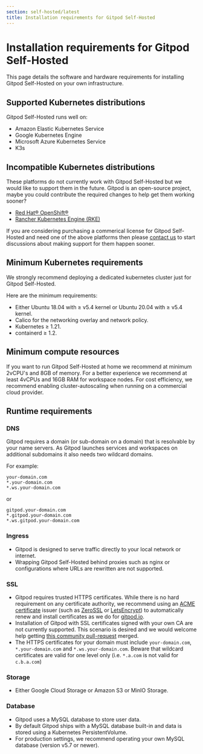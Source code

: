 ```yaml
---
section: self-hosted/latest
title: Installation requirements for Gitpod Self-Hosted
---
```


<script context="module">
  export const prerender = true;
</script>

# Installation requirements for Gitpod Self-Hosted

This page details the software and hardware requirements for installing Gitpod Self-Hosted on your own infrastructure.

## Supported Kubernetes distributions

Gitpod Self-Hosted runs well on:

- Amazon Elastic Kubernetes Service
- Google Kubernetes Engine
- Microsoft Azure Kubernetes Service
- K3s

## Incompatible Kubernetes distributions

These platforms do not currently work with Gitpod Self-Hosted but we would like to support them in the future. Gitpod is an open-source project, maybe you could contribute the required changes to help get them working sooner?

- [Red Hat® OpenShift®](https://github.com/gitpod-io/gitpod/issues/5409)
- [Rancher Kubernetes Engine (RKE)](https://github.com/gitpod-io/gitpod/issues/5410)

If you are considering purchasing a commerical license for Gitpod Self-Hosted and need one of the above platforms then please [contact us](/contact/sales) to start discussions about making support for them happen sooner.

## Minimum Kubernetes requirements

We strongly recommend deploying a dedicated kubernetes cluster just for Gitpod Self-Hosted.

Here are the minimum requirements:

- Either Ubuntu 18.04 with ≥ v5.4 kernel or Ubuntu 20.04 with ≥ v5.4 kernel.
- Calico for the networking overlay and network policy.
- Kubernetes ≥ 1.21.
- containerd ≥ 1.2.

## Minimum compute resources

If you want to run Gitpod Self-Hosted at home we recommend at minimum 2vCPU's and 8GB of memory. For a better experience we recommend at least 4vCPUs and 16GB RAM for workspace nodes. For cost efficiency, we recommend enabling cluster-autoscaling when running on a commercial cloud provider.

## Runtime requirements

### DNS

Gitpod requires a domain (or sub-domain on a domain) that is resolvable by your name servers. As Gitpod launches services and workspaces on additional subdomains it also needs two wildcard domains.

For example:

```
your-domain.com
*.your-domain.com
*.ws.your-domain.com
```

or

```
gitpod.your-domain.com
*.gitpod.your-domain.com
*.ws.gitpod.your-domain.com
```

### Ingress

- Gitpod is designed to serve traffic directly to your local network or internet.
- Wrapping Gitpod Self-Hosted behind proxies such as nginx or configurations where URLs are rewritten are not supported.

### SSL

- Gitpod requires trusted HTTPS certificates. While there is no hard requirement on any certificate authority, we recommend using an [ACME certificate](https://caddyserver.com/docs/automatic-https#acme-challenges) issuer (such as [ZeroSSL](https://zerossl.com) or [LetsEncrypt](https://letsencrypt.org)) to automatically renew and install certificates as we do for [gitpod.io](https://gitpod.io).
- Installation of Gitpod with SSL certificates signed with your own CA are not currently supported. This scenario is desired and we would welcome help getting [this community pull-request](https://github.com/gitpod-io/gitpod/pull/2984) merged.
- The HTTPS certificates for your domain must include `your-domain.com`, `*.your-domain.com` and `*.ws.your-domain.com`. Beware that wildcard certificates are valid for one level only (i.e. `*.a.com` is not valid for `c.b.a.com`)

### Storage

- Either Google Cloud Storage or Amazon S3 or MinIO Storage.

### Database

- Gitpod uses a MySQL database to store user data.
- By default Gitpod ships with a MySQL database built-in and data is stored using a Kubernetes PersistentVolume.
- For production settings, we recommend operating your own MySQL database (version v5.7 or newer).
